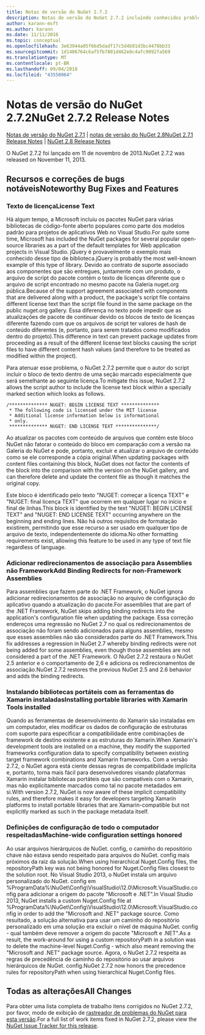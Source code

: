 ```yaml
---
title: Notas de versão do NuGet 2.7.2
description: Notas de versão do NuGet 2.7.2 incluindo conhecidos problemas, correções de bugs, recursos adicionados e DCRs.
author: karann-msft
ms.author: karann
ms.date: 11/11/2016
ms.topic: conceptual
ms.openlocfilehash: 3e63944a05f66d5dadf17c5d4b91d3bc4478bb33
ms.sourcegitcommit: 1d1406764c6af5fb7801d462e0c4afc9092fa569
ms.translationtype: MT
ms.contentlocale: pt-BR
ms.lasthandoff: 09/04/2018
ms.locfileid: "43550064"
---
```

# <a name="nuget-272-release-notes"></a><span data-ttu-id="eb596-103">Notas de versão do NuGet 2.7.2</span><span class="sxs-lookup"><span data-stu-id="eb596-103">NuGet 2.7.2 Release Notes</span></span>

<span data-ttu-id="eb596-104">[Notas de versão do NuGet 2.7.1](../release-notes/nuget-2.7.1.md) | [notas de versão do NuGet 2.8](../release-notes/nuget-2.8.md)</span><span class="sxs-lookup"><span data-stu-id="eb596-104">[NuGet 2.7.1 Release Notes](../release-notes/nuget-2.7.1.md) | [NuGet 2.8 Release Notes](../release-notes/nuget-2.8.md)</span></span>

<span data-ttu-id="eb596-105">O NuGet 2.7.2 foi lançado em 11 de novembro de 2013.</span><span class="sxs-lookup"><span data-stu-id="eb596-105">NuGet 2.7.2 was released on November 11, 2013.</span></span>

## <a name="noteworthy-bug-fixes-and-features"></a><span data-ttu-id="eb596-106">Recursos e correções de bugs notáveis</span><span class="sxs-lookup"><span data-stu-id="eb596-106">Noteworthy Bug Fixes and Features</span></span>

### <a name="license-text"></a><span data-ttu-id="eb596-107">Texto de licença</span><span class="sxs-lookup"><span data-stu-id="eb596-107">License Text</span></span>
<span data-ttu-id="eb596-108">Há algum tempo, a Microsoft incluiu os pacotes NuGet para várias bibliotecas de código-fonte aberto populares como parte dos modelos padrão para projetos de aplicativos Web no Visual Studio.</span><span class="sxs-lookup"><span data-stu-id="eb596-108">For quite some time, Microsoft has included the NuGet packages for several popular open-source libraries as a part of the default templates for Web application projects in Visual Studio.</span></span> <span data-ttu-id="eb596-109">jQuery é provavelmente o exemplo mais conhecido desse tipo de biblioteca.</span><span class="sxs-lookup"><span data-stu-id="eb596-109">jQuery is probably the most well-known example of this type of library.</span></span> <span data-ttu-id="eb596-110">Devido ao contrato de suporte associado aos componentes que são entregues, juntamente com um produto, o arquivo de script do pacote contém o texto de licenças diferente que o arquivo de script encontrado no mesmo pacote na Galeria nuget.org pública.</span><span class="sxs-lookup"><span data-stu-id="eb596-110">Because of the support agreement associated with components that are delivered along with a product, the package's script file contains different license text than the script file found in the same package on the public nuget.org gallery.</span></span> <span data-ttu-id="eb596-111">Essa diferença no texto pode impedir que as atualizações de pacote de continuar devido os blocos de texto de licenças diferente fazendo com que os arquivos de script ter valores de hash de conteúdo diferentes (e, portanto, para serem tratados como modificados dentro do projeto).</span><span class="sxs-lookup"><span data-stu-id="eb596-111">This difference in text can prevent package updates from proceeding as a result of the different license text blocks causing the script files to have different content hash values (and therefore to be treated as modified within the project).</span></span>

<span data-ttu-id="eb596-112">Para atenuar esse problema, o NuGet 2.7.2 permite que o autor do script incluir o bloco de texto dentro de uma seção marcado especialmente que será semelhante ao seguinte licença.</span><span class="sxs-lookup"><span data-stu-id="eb596-112">To mitigate this issue, NuGet 2.7.2 allows the script author to include the license text block within a specially marked section which looks as follows.</span></span>

    /************** NUGET: BEGIN LICENSE TEXT **************
     * The following code is licensed under the MIT license
     * Additional license information below is informational
     * only.
     ************** NUGET: END LICENSE TEXT ***************/

<span data-ttu-id="eb596-113">Ao atualizar os pacotes com conteúdo de arquivos que contêm este bloco NuGet não fatorar o conteúdo do bloco em comparação com a versão na Galeria do NuGet e pode, portanto, excluir e atualizar o arquivo de conteúdo como se ele corresponde a cópia original.</span><span class="sxs-lookup"><span data-stu-id="eb596-113">When updating packages with content files containing this block, NuGet does not factor the contents of the block into the comparison with the version on the NuGet gallery, and can therefore delete and update the content file as though it matches the original copy.</span></span>

<span data-ttu-id="eb596-114">Este bloco é identificado pelo texto "NUGET: começar a licença TEXT" e "NUGET: final licença TEXT" que ocorrem em qualquer lugar no início e final de linhas.</span><span class="sxs-lookup"><span data-stu-id="eb596-114">This block is identified by the text "NUGET: BEGIN LICENSE TEXT" and "NUGET: END LICENSE TEXT" occurring anywhere on the beginning and ending lines.</span></span>  <span data-ttu-id="eb596-115">Não há outros requisitos de formatação existirem, permitindo que esse recurso a ser usado em qualquer tipo de arquivo de texto, independentemente do idioma.</span><span class="sxs-lookup"><span data-stu-id="eb596-115">No other formatting requirements exist, allowing this feature to be used in any type of text file regardless of language.</span></span>

### <a name="add-binding-redirects-for-non-framework-assemblies"></a><span data-ttu-id="eb596-116">Adicionar redirecionamentos de associação para Assemblies não Framework</span><span class="sxs-lookup"><span data-stu-id="eb596-116">Add Binding Redirects for non-Framework Assemblies</span></span>
<span data-ttu-id="eb596-117">Para assemblies que fazem parte do .NET Framework, o NuGet ignora adicionar redirecionamentos de associação no arquivo de configuração do aplicativo quando a atualização do pacote.</span><span class="sxs-lookup"><span data-stu-id="eb596-117">For assemblies that are part of the .NET Framework, NuGet skips adding binding redirects into the application's configuration file when updating the package.</span></span> <span data-ttu-id="eb596-118">Essa correção endereços uma regressão no NuGet 2.7 no qual os redirecionamentos de associação não foram sendo adicionados para alguns assemblies, mesmo que esses assemblies não são considerados parte do .NET Framework.</span><span class="sxs-lookup"><span data-stu-id="eb596-118">This fix addresses a regression in NuGet 2.7 whereby binding redirects were not being added for some assemblies, even though those assemblies are not considered a part of the .NET Framework.</span></span> <span data-ttu-id="eb596-119">O NuGet 2.7.2 restaura o NuGet 2.5 anterior e o comportamento de 2,6 e adiciona os redirecionamentos de associação.</span><span class="sxs-lookup"><span data-stu-id="eb596-119">NuGet 2.7.2 restores the previous NuGet 2.5 and 2.6 behavior and adds the binding redirects.</span></span>

### <a name="installing-portable-libraries-with-xamarin-tools-installed"></a><span data-ttu-id="eb596-120">Instalando bibliotecas portáteis com as ferramentas do Xamarin instaladas</span><span class="sxs-lookup"><span data-stu-id="eb596-120">Installing portable libraries with Xamarin Tools installed</span></span>
<span data-ttu-id="eb596-121">Quando as ferramentas de desenvolvimento do Xamarin são instaladas em um computador, eles modificar os dados de configuração de estruturas com suporte para especificar a compatibilidade entre combinações de framework de destino existente e as estruturas do Xamarin.</span><span class="sxs-lookup"><span data-stu-id="eb596-121">When Xamarin's development tools are installed on a machine, they modify the supported frameworks configuration data to specify compatibility between existing target framework combinations and Xamarin frameworks.</span></span> <span data-ttu-id="eb596-122">Com a versão 2.7.2, o NuGet agora está ciente dessas regras de compatibilidade implícita e, portanto, torna mais fácil para desenvolvedores visando plataformas Xamarin instalar bibliotecas portáteis que são compatíveis com o Xamarin, mas não explicitamente marcados como tal no pacote metadados em si.</span><span class="sxs-lookup"><span data-stu-id="eb596-122">With version 2.7.2, NuGet is now aware of these implicit compatibility rules, and therefore makes it easy for developers targeting Xamarin platforms to install portable libraries that are Xamarin-compatible but not explicitly marked as such in the package metadata itself.</span></span>

### <a name="machine-wide-configuration-settings-honored"></a><span data-ttu-id="eb596-123">Definições de configuração de todo o computador respeitadas</span><span class="sxs-lookup"><span data-stu-id="eb596-123">Machine-wide configuration settings honored</span></span>
<span data-ttu-id="eb596-124">Ao usar arquivos hierárquicos de NuGet. config, o caminho do repositório chave não estava sendo respeitado para arquivos do NuGet. config mais próximos da raiz da solução.</span><span class="sxs-lookup"><span data-stu-id="eb596-124">When using hierarchical Nuget.Config files, the repositoryPath key was not being honored for Nuget.Config files closest to the solution root.</span></span> <span data-ttu-id="eb596-125">No Visual Studio 2013, o NuGet instala um arquivo personalizado do NuGet. config em %ProgramData%\NuGet\Config\VisualStudio\12.0\Microsoft.VisualStudio.config para adicionar a origem do pacote "Microsoft e .NET".</span><span class="sxs-lookup"><span data-stu-id="eb596-125">In Visual Studio 2013, NuGet installs a custom Nuget.Config file at %ProgramData%\NuGet\Config\VisualStudio\12.0\Microsoft.VisualStudio.config in order to add the "Microsoft and .NET" package source.</span></span> <span data-ttu-id="eb596-126">Como resultado, a solução alternativa para usar um caminho do repositório personalizado em uma solução era excluir o nível de máquina NuGet. config - qual também deve remover a origem do pacote "Microsoft e .NET".</span><span class="sxs-lookup"><span data-stu-id="eb596-126">As a result, the work-around for using a custom repositoryPath in a solution was to delete the machine-level Nuget.Config - which also meant removing the "Microsoft and .NET" package source.</span></span> <span data-ttu-id="eb596-127">Agora, o NuGet 2.7.2 respeita as regras de precedência de caminho do repositório ao usar arquivos hierárquicos de NuGet. config.</span><span class="sxs-lookup"><span data-stu-id="eb596-127">NuGet 2.7.2 now honors the precedence rules for repositoryPath when using hierarchical Nuget.Config files.</span></span>

## <a name="all-changes"></a><span data-ttu-id="eb596-128">Todas as alterações</span><span class="sxs-lookup"><span data-stu-id="eb596-128">All Changes</span></span>
<span data-ttu-id="eb596-129">Para obter uma lista completa de trabalho itens corrigidos no NuGet 2.7.2, por favor, modo de exibição de [rastreador de problemas do NuGet para esta versão](https://nuget.codeplex.com/workitem/list/advanced?keyword=&status=All&type=All&priority=All&release=NuGet%202.7.2&assignedTo=All&component=All&sortField=LastUpdatedDate&sortDirection=Descending&page=0&reasonClosed=Fixed).</span><span class="sxs-lookup"><span data-stu-id="eb596-129">For a full list of work items fixed in NuGet 2.7.2, please view the [NuGet Issue Tracker for this release](https://nuget.codeplex.com/workitem/list/advanced?keyword=&status=All&type=All&priority=All&release=NuGet%202.7.2&assignedTo=All&component=All&sortField=LastUpdatedDate&sortDirection=Descending&page=0&reasonClosed=Fixed).</span></span>
